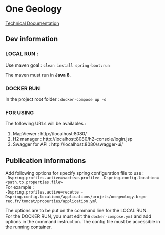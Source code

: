 # One Geology

[Technical Documentation](./documentation/technical/README.md)

## Dev information

### LOCAL RUN :
Use maven goal : `clean install spring-boot:run`

The maven must run in **Java 8**.

### DOCKER RUN
In the project root folder : `docker-compose up -d`
### FOR USING
The following URLs will be availables :
1. MapViewer : http://localhost:8080/
2. H2 manager : http://localhost:8080/h2-console/login.jsp
3. Swagger for API : http://localhost:8080/swagger-ui/

## Publication informations
Add following options for specify spring configuration file to use :  
`-Dspring.profiles.active=<active.profile> -Dspring.config.location=<path.to.properties.file>`  
For example :  
`-Dspring.profiles.active=recette -Dspring.config.location=/applications/projets/onegeology.brgm-rec.fr/tomcat/properties/application.yml`

The options are to be put on the command line for the LOCAL RUN.  
For the DOCKER RUN, you must edit the `docker-compose.yml` and add options in the command instruction. The config file must be accessible in the running container.